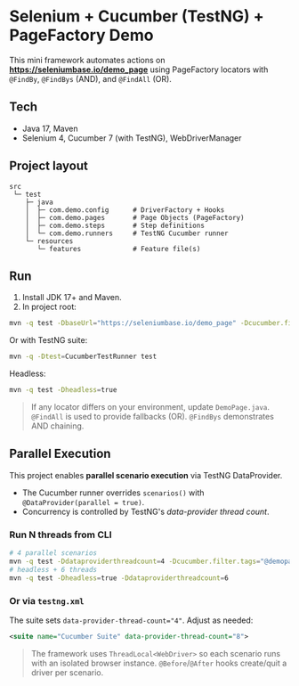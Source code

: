 # Selenium + Cucumber (TestNG) + PageFactory Demo

This mini framework automates actions on **https://seleniumbase.io/demo_page** using
PageFactory locators with `@FindBy`, `@FindBys` (AND), and `@FindAll` (OR).

## Tech
- Java 17, Maven
- Selenium 4, Cucumber 7 (with TestNG), WebDriverManager

## Project layout
```
src
 └─ test
    ├─ java
    │  ├─ com.demo.config      # DriverFactory + Hooks
    │  ├─ com.demo.pages       # Page Objects (PageFactory)
    │  ├─ com.demo.steps       # Step definitions
    │  └─ com.demo.runners     # TestNG Cucumber runner
    └─ resources
       └─ features             # Feature file(s)
```

## Run
1) Install JDK 17+ and Maven.
2) In project root:
```bash
mvn -q test -DbaseUrl="https://seleniumbase.io/demo_page" -Dcucumber.filter.tags="@demopage"
```
Or with TestNG suite:
```bash
mvn -q -Dtest=CucumberTestRunner test
```
Headless:
```bash
mvn -q test -Dheadless=true
```

> If any locator differs on your environment, update `DemoPage.java`.
> `@FindAll` is used to provide fallbacks (OR). `@FindBys` demonstrates AND chaining.


## Parallel Execution

This project enables **parallel scenario execution** via TestNG DataProvider.

- The Cucumber runner overrides `scenarios()` with `@DataProvider(parallel = true)`.
- Concurrency is controlled by TestNG's *data-provider thread count*.

### Run N threads from CLI
```bash
# 4 parallel scenarios
mvn -q test -Ddataproviderthreadcount=4 -Dcucumber.filter.tags="@demopage"
# headless + 6 threads
mvn -q test -Dheadless=true -Ddataproviderthreadcount=6
```

### Or via `testng.xml`
The suite sets `data-provider-thread-count="4"`. Adjust as needed:
```xml
<suite name="Cucumber Suite" data-provider-thread-count="8">
```

> The framework uses `ThreadLocal<WebDriver>` so each scenario runs with an isolated browser instance. `@Before`/`@After` hooks create/quit a driver per scenario.
